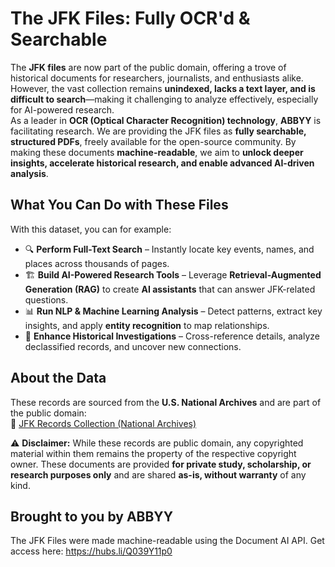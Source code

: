# The JFK Files: Fully OCR'd & Searchable 
The **JFK files** are now part of the public domain, offering a trove of historical documents for researchers, journalists, and enthusiasts alike. 
However, the vast collection remains **unindexed, lacks a text layer, and is difficult to search**—making it challenging to analyze effectively, especially for AI-powered research.  
As a leader in **OCR (Optical Character Recognition) technology**, **ABBYY** is facilitating research. We are providing the JFK files as **fully searchable, structured PDFs**, freely available for the open-source community. By making these documents **machine-readable**, we aim to **unlock deeper insights, accelerate historical research, and enable advanced AI-driven analysis**.  

## What You Can Do with These Files  

With this dataset, you can for example:  

- 🔍 **Perform Full-Text Search** – Instantly locate key events, names, and places across thousands of pages.  
- 🏗 **Build AI-Powered Research Tools** – Leverage **Retrieval-Augmented Generation (RAG)** to create **AI assistants** that can answer JFK-related questions.  
- 📊 **Run NLP & Machine Learning Analysis** – Detect patterns, extract key insights, and apply **entity recognition** to map relationships.  
- 📜 **Enhance Historical Investigations** – Cross-reference details, analyze declassified records, and uncover new connections.  

## About the Data  

These records are sourced from the **U.S. National Archives** and are part of the public domain:  
🔗 [JFK Records Collection (National Archives)](https://www.archives.gov/research/jfk/release-2025)  

⚠ **Disclaimer:** While these records are public domain, any copyrighted material within them remains the property of the respective copyright owner. These documents are provided **for private study, scholarship, or research purposes only** and are shared **as-is, without warranty** of any kind.  


## Brought to you by ABBYY
The JFK Files were made machine-readable using the Document AI API. Get access here: https://hubs.li/Q039Y11p0
